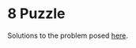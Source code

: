 # 8 Puzzle

Solutions to the problem posed [here](https://www.cs.princeton.edu/courses/archive/spr10/cos226/assignments/8puzzle.html).